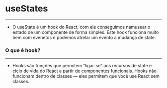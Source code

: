 # useStates
---
- O useState é um hook do React, com ele conseguimos namusear o estado de um componente de forma simples. Este hook funciona muito bem com evenetos e podemos atrelar um evento a mudança de state.

### O que é hook?
---
- Hooks são funções que permitem “ligar-se” aos recursos de state e ciclo de vida do React a partir de componentes funcionais. Hooks não funcionam dentro de classes — eles permitem que você use React sem classes.